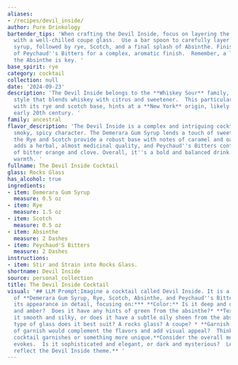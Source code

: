 ```yaml
---
aliases:
- /recipes/devil_inside/
author: Pure Drinkology
bartender_tips: 'When crafting the Devil Inside, focus on layering the flavors. Start
  with a well-chilled coupe glass.  Use a bar spoon to carefully layer the Demerara
  syrup, followed by rye, Scotch, and a final splash of Absinthe. Finish with a dash
  of Peychaud''s Bitters for a complex, aromatic finish.  Remember, a light hand with
  the Absinthe is key. '
base_spirit: rye
category: cocktail
collection: null
date: '2024-09-23'
description: 'The Devil Inside belongs to the **Whiskey Sour** family, a classic cocktail
  style that blends whiskey with citrus and sweetener.  This particular iteration,
  with its rye and scotch base, hints at a **New York** origin, likely born in the
  early 20th century. '
family: ancestral
flavor_description: 'The Devil Inside is a complex and intriguing cocktail with a
  smoky, spicy character. The Demerara Gum Syrup lends a touch of sweetness, while
  the Rye and Scotch provide a robust base with notes of caramel and oak. Absinthe
  adds a herbal, almost medicinal quality, and Peychaud''s Bitters contribute a hint
  of bitter orange and clove. Overall, it''s a bold and balanced drink with a lingering
  warmth. '
fullname: The Devil Inside Cocktail
glass: Rocks Glass
has_alcohol: true
ingredients:
- item: Demerara Gum Syrup
  measure: 0.5 oz
- item: Rye
  measure: 1.5 oz
- item: Scotch
  measure: 0.5 oz
- item: Absinthe
  measure: 2 Dashes
- item: Peychaud'S Bitters
  measure: 2 Dashes
instructions:
- item: Stir and Strain into Rocks Glass.
shortname: Devil Inside
source: personal_collection
title: The Devil Inside Cocktail
visual: '## LLM Prompt:Imagine a cocktail called Devil Inside. It is a complex blend
  of **Demerara Gum Syrup, Rye, Scotch, Absinthe, and Peychaud''s Bitters.** **Describe
  its appearance in detail, focusing on:*** **Color:** Is it deep and dark, or lighter
  and amber?  Does it have any hints of green from the absinthe?* **Texture:** Is
  it smooth and silky, or does it have a subtle oily sheen from the absinthe? * **Glassware:**  What
  type of glass does it best suit? A rocks glass? A coupe? * **Garnish:** What kind
  of garnish would complement the flavors and add visual appeal?  Think about traditional
  cocktail garnishes or something more unique.**Consider the overall mood the cocktail
  evokes.  Is it sophisticated and elegant, or dark and mysterious?  Let the description
  reflect the Devil Inside theme.** '
---
```



